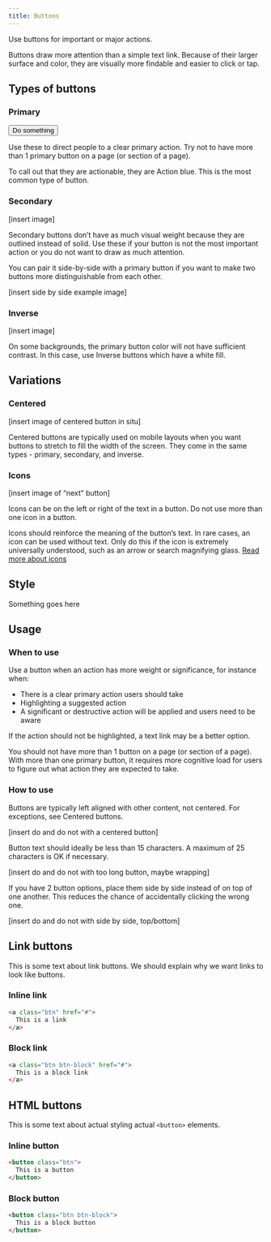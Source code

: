 ```yaml
---
title: Buttons
---
```

Use buttons for important or major actions.

Buttons draw more attention than a simple text link. Because of their larger surface and color, they are visually more findable and easier to click or tap. 

## Types of buttons


### Primary

<button class="btn">
  Do something
</button>


Use these to direct people to a clear primary action. Try not to have more than 1 primary button on a page (or section of a page). 

To call out that they are actionable, they are Action blue. This is the most common type of button.


### Secondary

[insert image]

Secondary buttons don’t have as much visual weight because they are outlined instead of solid. Use these if your button is not the most important action or you do not want to draw as much attention.

You can pair it side-by-side with a primary button if you want to make two buttons more distinguishable from each other.

[insert side by side example image]


### Inverse

[insert image]

On some backgrounds, the primary button color will not have sufficient contrast. In this case, use Inverse buttons which have a white fill.


## Variations


### Centered

[insert image of centered button in situ]

Centered buttons are typically used on mobile layouts when you want buttons to stretch to fill the width of the screen. They come in the same types - primary, secondary, and inverse.


### Icons

[insert image of “next” button]

Icons can be on the left or right of the text in a button. Do not use more than one icon in a button.

Icons should reinforce the meaning of the button’s text. In rare cases, an icon can be used without text. Only do this if the icon is extremely universally understood, such as an arrow or search magnifying glass. [Read more about icons](#)


## Style

Something goes here

## Usage

### When to use

Use a button when an action has more weight or significance, for instance when:

* There is a clear primary action users should take
* Highlighting a suggested action
* A significant or destructive action will be applied and users need to be aware

If the action should not be highlighted, a text link may be a better option.

You should not have more than 1 button on a page (or section of a page). With more than one primary button, it requires more cognitive load for users to figure out what action they are expected to take.

### How to use

Buttons are typically left aligned with other content, not centered. For exceptions, see Centered buttons.

[insert do and do not with a centered button]

Button text should ideally be less than 15 characters. A maximum of 25 characters is OK if necessary. 

[insert do and do not with too long button, maybe wrapping]

If you have 2 button options, place them side by side instead of on top of one another. This reduces the chance of accidentally clicking the wrong one.

[insert do and do not with side by side, top/bottom]



## Link buttons

This is some text about link buttons. We should explain why we want links to
look like buttons.

### Inline link
```html
<a class="btn" href="#">
  This is a link
</a>
```

### Block link
```html
<a class="btn btn-block" href="#">
  This is a block link
</a>
```

## HTML buttons

This is some text about actual styling actual `<button>` elements.

### Inline button
```html
<button class="btn">
  This is a button
</button>
```

### Block button
```html
<button class="btn btn-block">
  This is a block button
</button>
```
